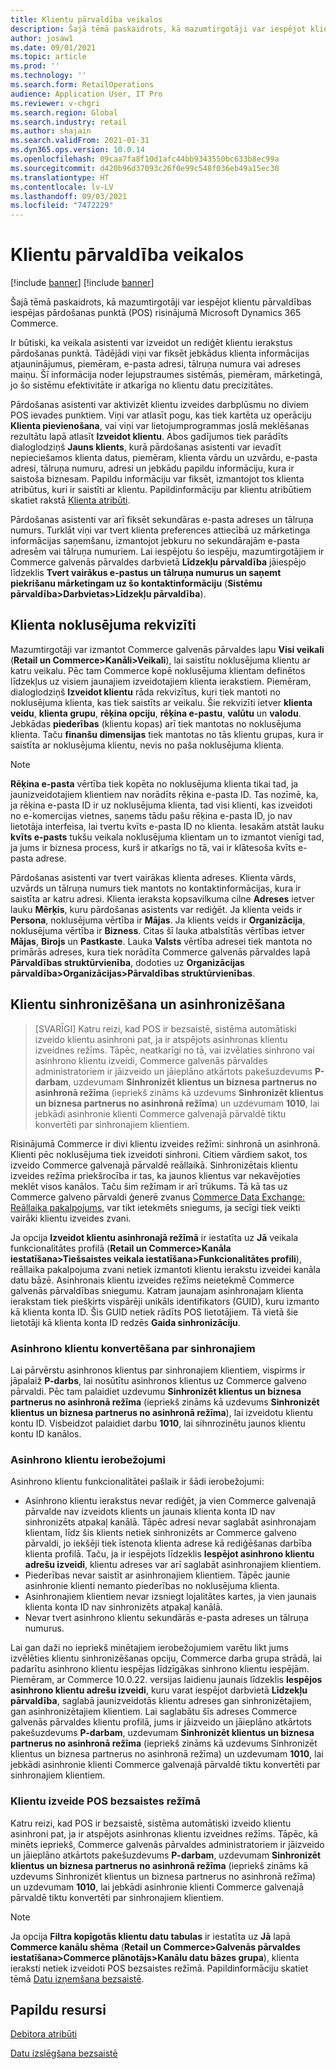 ```yaml
---
title: Klientu pārvaldība veikalos
description: Šajā tēmā paskaidrots, kā mazumtirgotāji var iespējot klientu pārvaldības iespējas pārdošanas punktā (POS) risinājumā Microsoft Dynamics 365 Commerce.
author: josaw1
ms.date: 09/01/2021
ms.topic: article
ms.prod: ''
ms.technology: ''
ms.search.form: RetailOperations
audience: Application User, IT Pro
ms.reviewer: v-chgri
ms.search.region: Global
ms.search.industry: retail
ms.author: shajain
ms.search.validFrom: 2021-01-31
ms.dyn365.ops.version: 10.0.14
ms.openlocfilehash: 09caa7fa8f10d1afc44bb9343550bc633b8ec99a
ms.sourcegitcommit: d420b96d37093c26f0e99c548f036eb49a15ec30
ms.translationtype: HT
ms.contentlocale: lv-LV
ms.lasthandoff: 09/03/2021
ms.locfileid: "7472229"
---
```

# <a name="customer-management-in-stores"></a>Klientu pārvaldība veikalos

[!include [banner](includes/banner.md)]
[!include [banner](includes/preview-banner.md)]

Šajā tēmā paskaidrots, kā mazumtirgotāji var iespējot klientu pārvaldības iespējas pārdošanas punktā (POS) risinājumā Microsoft Dynamics 365 Commerce.

Ir būtiski, ka veikala asistenti var izveidot un rediģēt klientu ierakstus pārdošanas punktā. Tādējādi viņi var fiksēt jebkādus klienta informācijas atjauninājumus, piemēram, e-pasta adresi, tālruņa numura vai adreses maiņu. Šī informācija noder lejupstraumes sistēmās, piemēram, mārketingā, jo šo sistēmu efektivitāte ir atkarīga no klientu datu precizitātes.

Pārdošanas asistenti var aktivizēt klientu izveides darbplūsmu no diviem POS ievades punktiem. Viņi var atlasīt pogu, kas tiek kartēta uz operāciju **Klienta pievienošana**, vai viņi var lietojumprogrammas joslā meklēšanas rezultātu lapā atlasīt **Izveidot klientu**. Abos gadījumos tiek parādīts dialoglodziņš **Jauns klients**, kurā pārdošanas asistenti var ievadīt nepieciešamos klienta datus, piemēram, klienta vārdu un uzvārdu, e-pasta adresi, tālruņa numuru, adresi un jebkādu papildu informāciju, kura ir saistoša biznesam. Papildu informāciju var fiksēt, izmantojot tos klienta atribūtus, kuri ir saistīti ar klientu. Papildinformāciju par klientu atribūtiem skatiet rakstā [Klienta atribūti](dev-itpro/customer-attributes.md).

Pārdošanas asistenti var arī fiksēt sekundāras e-pasta adreses un tālruņa numurs. Turklāt viņi var tvert klienta preferences attiecībā uz mārketinga informācijas saņemšanu, izmantojot jebkuru no sekundārajām e-pasta adresēm vai tālruņa numuriem. Lai iespējotu šo iespēju, mazumtirgotājiem ir Commerce galvenās pārvaldes darbvietā **Līdzekļu pārvaldība** jāiespējo līdzeklis **Tvert vairākus e-pastus un tālruņa numurus un saņemt piekrišanu mārketingam uz šo kontaktinformāciju** (**Sistēmu pārvaldība\>Darbvietas\>Līdzekļu pārvaldība**).

## <a name="default-customer-properties"></a>Klienta noklusējuma rekvizīti

Mazumtirgotāji var izmantot Commerce galvenās pārvaldes lapu **Visi veikali** (**Retail un Commerce\>Kanāli\>Veikali**), lai saistītu noklusējuma klientu ar katru veikalu. Pēc tam Commerce kopē noklusējuma klientam definētos līdzekļus uz visiem jaunajiem izveidotajiem klienta ierakstiem. Piemēram, dialoglodziņš **Izveidot klientu** rāda rekvizītus, kuri tiek mantoti no noklusējuma klienta, kas tiek saistīts ar veikalu. Šie rekvizīti ietver **klienta veidu**, **klienta grupu**, **rēķina opciju**, **rēķina e-pastu**, **valūtu** un **valodu**. Jebkādas **piederības** (klientu kopas) arī tiek mantotas no noklusējuma klienta. Taču **finanšu dimensijas** tiek mantotas no tās klientu grupas, kura ir saistīta ar noklusējuma klientu, nevis no paša noklusējuma klienta.

> [!NOTE]
> **Rēķina e-pasta** vērtība tiek kopēta no noklusējuma klienta tikai tad, ja jaunizveidotajiem klientiem nav norādīts rēķina e-pasta ID. Tas nozīmē, ka, ja rēķina e-pasta ID ir uz noklusējuma klienta, tad visi klienti, kas izveidoti no e-komercijas vietnes, saņems tādu pašu rēķina e-pasta ID, jo nav lietotāja interfeisa, lai tvertu kvīts e-pasta ID no klienta. Iesakām atstāt lauku **kvīts e-pasts** tukšu veikala noklusējuma klientam un to izmantot vienīgi tad, ja jums ir biznesa process, kurš ir atkarīgs no tā, vai ir klātesoša kvīts e-pasta adrese. 

Pārdošanas asistenti var tvert vairākas klienta adreses. Klienta vārds, uzvārds un tālruņa numurs tiek mantots no kontaktinformācijas, kura ir saistīta ar katru adresi. Klienta ieraksta kopsavilkuma cilne **Adreses** ietver lauku **Mērķis**, kuru pārdošanas asistents var rediģēt. Ja klienta veids ir **Persona**, noklusējuma vērtība ir **Mājas**. Ja klients veids ir **Organizācija**, noklusējuma vērtība ir **Bizness**. Citas šī lauka atbalstītās vērtības ietver **Mājas**, **Birojs** un **Pastkaste**. Lauka **Valsts** vērtība adresei tiek mantota no primārās adreses, kura tiek norādīta Commerce galvenās pārvaldes lapā **Pārvaldības struktūrvienība**, dodoties uz **Organizācijas pārvaldība\>Organizācijas\>Pārvaldības struktūrvienības**.

## <a name="sync-customers-and-async-customers"></a>Klientu sinhronizēšana un asinhronizēšana

> [SVARĪGI] Katru reizi, kad POS ir bezsaistē, sistēma automātiski izveido klientu asinhroni pat, ja ir atspējots asinhronas klientu izveidnes režīms. Tāpēc, neatkarīgi no tā, vai izvēlaties sinhrono vai asinhrono klientu izveidi, Commerce galvenās pārvaldes administratoriem ir jāizveido un jāieplāno atkārtots pakešuzdevums **P-darbam**, uzdevumam **Sinhronizēt klientus un biznesa partnerus no asinhronā režīma** (iepriekš zināms kā uzdevums **Sinhronizēt klientus un biznesa partnerus no asinhronā režīma**) un uzdevumam **1010**, lai jebkādi asinhronie klienti Commerce galvenajā pārvaldē tiktu konvertēti par sinhronajiem klientiem.

Risinājumā Commerce ir divi klientu izveides režīmi: sinhronā un asinhronā. Klienti pēc noklusējuma tiek izveidoti sinhroni. Citiem vārdiem sakot, tos izveido Commerce galvenajā pārvaldē reāllaikā. Sinhronizētais klientu izveides režīma priekšrocība ir tas, ka jaunos klientus var nekavējoties meklēt visos kanālos. Taču šim režīmam ir arī trūkums. Tā kā tas uz Commerce galveno pārvaldi ģenerē zvanus [Commerce Data Exchange: Reāllaika pakalpojums](dev-itpro/define-retail-channel-communications-cdx.md#realtime-service), var tikt ietekmēts sniegums, ja secīgi tiek veikti vairāki klientu izveides zvani.

Ja opcija **Izveidot klientu asinhronajā režīmā** ir iestatīta uz **Jā** veikala funkcionalitātes profilā (**Retail un Commerce\>Kanāla iestatīšana\>Tiešsaistes veikala iestatīšana\>Funkcionalitātes profili**), reāllaika pakalpojuma zvani netiek izmantoti klientu ierakstu izveidei kanāla datu bāzē. Asinhronais klientu izveides režīms neietekmē Commerce galvenās pārvaldības sniegumu. Katram jaunajam asinhronajam klienta ierakstam tiek piešķirts vispārēji unikāls identifikators (GUID), kuru izmanto kā klienta konta ID. Šis GUID netiek rādīts POS lietotājiem. Tā vietā šie lietotāji kā klienta konta ID redzēs **Gaida sinhronizāciju**. 

### <a name="convert-async-customers-to-sync-customers"></a>Asinhrono klientu konvertēšana par sinhronajiem

Lai pārvērstu asinhronos klientus par sinhronajiem klientiem, vispirms ir jāpalaiž **P-darbs**, lai nosūtītu asinhronos klientus uz Commerce galveno pārvaldi. Pēc tam palaidiet uzdevumu **Sinhronizēt klientus un biznesa partnerus no asinhronā režīma** (iepriekš zināms kā uzdevums **Sinhronizēt klientus un biznesa partnerus no asinhronā režīma**), lai izveidotu klientu kontu ID. Visbeidzot palaidiet darbu **1010**, lai sihnrozinētu jaunos klientu kontu ID kanālos.

### <a name="async-customer-limitations"></a>Asinhrono klientu ierobežojumi

Asinhrono klientu funkcionalitātei pašlaik ir šādi ierobežojumi:

- Asinhrono klientu ierakstus nevar rediģēt, ja vien Commerce galvenajā pārvalde nav izveidots klients un jaunais klienta konta ID nav sinhronizēts atpakaļ kanālā. Tāpēc adresi nevar saglabāt asinhronajam klientam, līdz šis klients netiek sinhronizēts ar Commerce galveno pārvaldi, jo iekšēji tiek īstenota klienta adrese kā rediģēšanas darbība klienta profilā. Taču, ja ir iespējots līdzeklis **Iespējot asinhrono klientu adrešu izveidi**, klientu adreses var arī saglabāt asinhronajiem klientiem.
- Piederības nevar saistīt ar asinhronajiem klientiem. Tāpēc jaunie asinhronie klienti nemanto piederības no noklusējuma klienta.
- Asinhronajiem klientiem nevar izsniegt lojalitātes kartes, ja vien jaunais klienta konta ID nav sinhronizēts atpakaļ kanālā.
- Nevar tvert asinhrono klientu sekundārās e-pasta adreses un tālruņa numurus.

Lai gan daži no iepriekš minētajiem ierobežojumiem varētu likt jums izvēlēties klientu sinhronizēšanas opciju, Commerce darba grupa strādā, lai padarītu asinhrono klientu iespējas līdzīgākas sinhrono klientu iespējām. Piemēram, ar Commerce 10.0.22. versijas laidienu jaunais līdzeklis **Iespējos asinhrono klientu adrešu izveidi**, kuru varat iespējot darbvietā **Līdzekļu pārvaldība**, saglabā jaunizveidotās klientu adreses gan sinhronizētajiem, gan asinhronizētajiem klientiem. Lai saglabātu šīs adreses Commerce galvenās pārvaldes klientu profilā, jums ir jāizveido un jāieplāno atkārtots pakešuzdevums **P-darbam**, uzdevumam **Sinhronizēt klientus un biznesa partnerus no asinhronā režīma** (iepriekš zināms kā uzdevums Sinhronizēt klientus un biznesa partnerus no asinhronā režīma) un uzdevumam **1010**, lai jebkādi asinhronie klienti Commerce galvenajā pārvaldē tiktu konvertēti par sinhronajiem klientiem.

### <a name="customer-creation-in-pos-offline-mode"></a>Klientu izveide POS bezsaistes režīmā

Katru reizi, kad POS ir bezsaistē, sistēma automātiski izveido klientu asinhroni pat, ja ir atspējots asinhronas klientu izveidnes režīms. Tāpēc, kā minēts iepriekš, Commerce galvenās pārvaldes administratoriem ir jāizveido un jāieplāno atkārtots pakešuzdevums **P-darbam**, uzdevumam **Sinhronizēt klientus un biznesa partnerus no asinhronā režīma** (iepriekš zināms kā uzdevums Sinhronizēt klientus un biznesa partnerus no asinhronā režīma) un uzdevumam **1010**, lai jebkādi asinhronie klienti Commerce galvenajā pārvaldē tiktu konvertēti par sinhronajiem klientiem.

> [!NOTE]
> Ja opcija **Filtra kopīgotās klientu datu tabulas** ir iestatīta uz **Jā** lapā **Commerce kanālu shēma** (**Retail un Commerce\>Galvenās pārvaldes iestatīšana\>Commerce plānotājs\>Kanālu datu bāzes grupa**), klienta ieraksti netiek izveidoti POS bezsaistes režīmā. Papildinformāciju skatiet tēmā [Datu izņemšana bezsaistē](dev-itpro/implementation-considerations-cdx.md#offline-data-exclusion).

## <a name="additional-resources"></a>Papildu resursi

[Debitora atribūti](dev-itpro/customer-attributes.md)

[Datu izslēgšana bezsaistē](dev-itpro/implementation-considerations-cdx.md#offline-data-exclusion)
